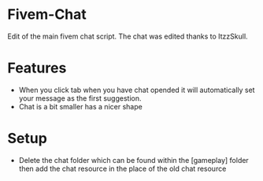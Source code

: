 # Fivem-Chat
Edit of the main fivem chat script. The chat was edited thanks to ItzzSkull. 

# Features
- When you click tab when you have chat opended it will automatically set your message as the first suggestion. 
- Chat is a bit smaller has a nicer shape

# Setup
- Delete the chat folder which can be found within the [gameplay] folder then add the chat resource in the place of the old chat resource
